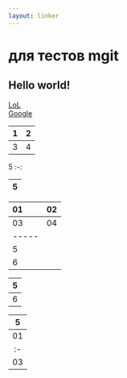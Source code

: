 ```yaml
---
layout: linker
---
```


# для тестов mgit
## Hello world!
[LoL](/)  
[Google](http://google.com)

1 | 2
:---: | :---:
3 | 4

5
:-:

| 5 |
|:-:|

|01|02|
|:-|:-|
|03|04|
|-----|
|  5  |
|  6  |

| 5 |
|:-:|
| 6 |

|  5  |
|:---:|
|01|02|
|:-|:-|
|03|04|
<script async src="https://comments.app/js/widget.js?2" data-comments-app-website="zuRUPyyL" data-limit="5"></script>
